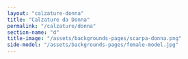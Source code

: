 ```yaml
---
layout: "calzature-donna"
title: "Calzature da Donna"
permalink: "/calzature/donna"
section-name: "d"
title-image: "/assets/backgrounds-pages/scarpa-donna.png"
side-model: "/assets/backgrounds-pages/female-model.jpg"
---
```

